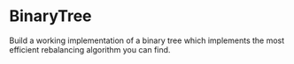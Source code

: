 # BinaryTree
Build a working implementation of a binary tree which implements the most efficient rebalancing algorithm you can find.
